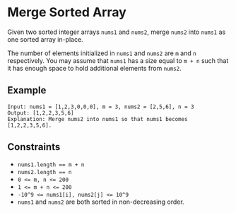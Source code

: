 # Merge Sorted Array

Given two sorted integer arrays `nums1` and `nums2`, merge `nums2` into `nums1` as one sorted array in-place.

The number of elements initialized in `nums1` and `nums2` are `m` and `n` respectively. You may assume that `nums1` has a size equal to `m + n` such that it has enough space to hold additional elements from `nums2`.

## Example

```
Input: nums1 = [1,2,3,0,0,0], m = 3, nums2 = [2,5,6], n = 3
Output: [1,2,2,3,5,6]
Explanation: Merge nums2 into nums1 so that nums1 becomes [1,2,2,3,5,6].
```

## Constraints
- `nums1.length == m + n`
- `nums2.length == n`
- `0 <= m, n <= 200`
- `1 <= m + n <= 200`
- `-10^9 <= nums1[i], nums2[j] <= 10^9`
- `nums1` and `nums2` are both sorted in non-decreasing order.